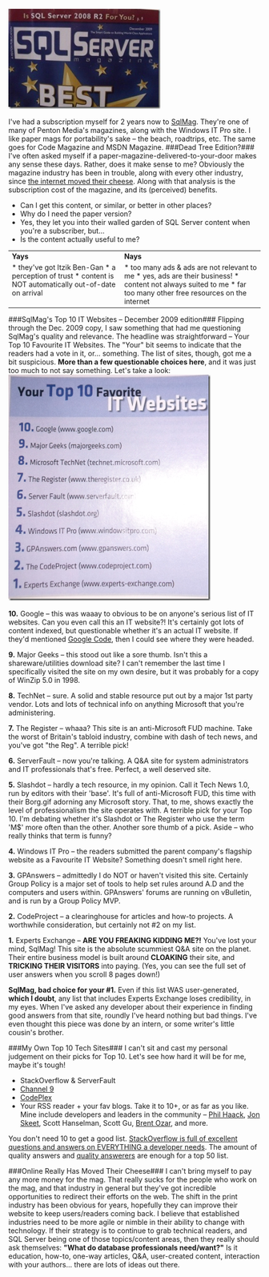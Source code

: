 <!--{Title:"Why I Won’t Be Re-Subscribing to SQL Server Magazine", PublishedOn:"2009-12-29T18:36:32", Intro:"I've had a subscription myself for 2 years now to SqlMag. They're one of many of Penton Media's maga"} -->

![sqlmag](img/sqlmag.jpg)

I've had a subscription myself for 2 years now to [SqlMag](http://www.sqlmag.com/). They're one of many of Penton Media's magazines, along with the Windows IT Pro site. I like paper mags for portability's sake – the beach, roadtrips, etc. The same goes for Code Magazine and MSDN Magazine. 
###Dead Tree Edition?###
I've often asked myself if a paper-magazine-delivered-to-your-door makes any sense these days. Rather, does it make sense to me? Obviously the magazine industry has been in trouble, along with every other industry, since [the internet moved their cheese](http://www.whomovedmycheese.com). Along with that analysis is the subscription cost of the magazine, and its (perceived) benefits. 

* Can I get this content, or similar, or better in other places? 
* Why do I need the paper version? 
* Yes, they let you into their walled garden of SQL Server content when you're a subscriber, but... 
* Is the content actually useful to me? 

<table border="0" cellspacing="0" cellpadding="0">
      <tr>
        <td valign="top"><B>Yays</B>
        </td>
        <td valign="top"><B>Nays</B>
        </td>
      </tr>
      <tr>
        <td valign="top">
* they've got Itzik Ben-Gan 
* a perception of trust 
* content is NOT automatically out-of-date on arrival   
        </td>
        <td valign="top">  
* too many ads &amp; ads are not relevant to me 
* yes, ads are their business! 
* content not always suited to me 
* far too many other free resources on the internet     
        </td>
      </tr>
    
  </table>

###SqlMag's Top 10 IT Websites – December 2009 edition###
Flipping through the Dec. 2009 copy, I saw something that had me questioning SqlMag's quality and relevance. The headline was straightforward – Your Top 10 Favourite IT Websites. The "Your" bit seems to indicate that the readers had a vote in it, or... something. The list of sites, though, got me a bit suspicious. **More than a few questionable choices here**, and it was just too much to not say something. Let's take a look:
[![sql-server-magazine-top-10-december-2009](img/sqlservermagazinetop10december2009_thumb.png)](http://devtxt.com/blog/blogimg/WhyIWontBeReSubscribingtoSQLServerMagazi_14870/sqlservermagazinetop10december2009.png) 

**10.** Google – this was waaay to obvious to be on anyone's serious list of IT websites. Can you even call this an IT website?! It's certainly got lots of content indexed, but questionable whether it's an actual IT website. If they'd mentioned [Google Code](http://code.google.com/), then I could see where they were headed.

**9.** Major Geeks – this stood out like a sore thumb. Isn't this a shareware/utilities download site? I can't remember the last time I specifically visited the site on my own desire, but it was probably for a copy of WinZip 5.0 in 1998. 

**8.** TechNet – sure.  A solid and stable resource put out by a major 1st party vendor. Lots and lots of technical info on anything Microsoft that you're administering.

**7.** The Register – whaaa? This site is an anti-Microsoft FUD machine. Take the worst of Britain's tabloid industry, combine with dash of tech news, and you've got "the Reg". A terrible pick!

**6.** ServerFault – now you're talking. A Q&amp;A site for system administrators and IT professionals that's free. Perfect, a well deserved site.

**5.** Slashdot – hardly a tech resource, in my opinion. Call it Tech News 1.0, run by editors with their 'base'. It's full of anti-Microsoft FUD, this time with their Borg.gif adorning any Microsoft story. That, to me, shows exactly the level of professionalism the site operates with. A terrible pick for your Top 10. I'm debating whether it's Slashdot or The Register who use the term 'M$' more often than the other. Another sore thumb of a pick. Aside – who really thinks that term is funny?

**4.** Windows IT Pro – the readers submitted the parent company's flagship website as a Favourite IT Website? Something doesn't smell right here.

**3.** GPAnswers – admittedly I do NOT or haven't visited this site. Certainly Group Policy is a major set of tools to help set rules around A.D and the computers and users within. GPAnswers' forums are running on vBulletin, and is run by a Group Policy MVP.

**2.** CodeProject – a clearinghouse for articles and how-to projects. A worthwhile consideration, but certainly not #2 on my list.

**1.** Experts Exchange – **ARE YOU FREAKING KIDDING ME?!** You've lost your mind, SqlMag! This site is the absolute scummiest Q&amp;A site on the planet. Their entire business model is built around **CLOAKING** their site, and **TRICKING THEIR VISITORS** into paying. (Yes, you can see the full set of user answers when you scroll 8 pages down!) 
 
**SqlMag, bad choice for your #1.** Even if this list WAS user-generated, **which I doubt**, any list that includes Experts Exchange loses credibility, in my eyes. When I've asked any developer about their experience in finding good answers from that site, roundly I've heard nothing but bad things. I've even thought this piece was done by an intern, or some writer's little cousin's brother.

###My Own Top 10 Tech Sites###
I can't sit and cast my personal judgement on their picks for Top 10. Let's see how hard it will be for me, maybe it's tough! 

* StackOverflow &amp; ServerFault 
* [Channel 9](http://channel9.msdn.com/)
* [CodePlex](http://www.codeplex.com/)
* Your RSS reader + your fav blogs. Take it to 10+, or as far as you like.  Mine include developers and leaders in the community – [Phil Haack](http://haacked.com/), [Jon Skeet](http://msmvps.com/blogs/jon_skeet/Default.aspx), Scott Hanselman, Scott Gu, [Brent Ozar](http://www.brentozar.com/), and more. 
 
You don't need 10 to get a good list. [StackOverflow is full of excellent questions and answers on EVERYTHING a developer needs](http://www.stackoverflow.com). The amount of quality answers and [quality answerers](http://stackoverflow.com/users) are enough for a top 50 list.

###Online Really Has Moved Their Cheese###
I can't bring myself to pay any more money for the mag. That really sucks for the people who work on the mag, and that industry in general but they've got incredible opportunities to redirect their efforts on the web. The shift in the print industry has been obvious for years, hopefully they can improve their website to keep users/readers coming back. I believe that established industries need to be more agile or nimble in their ability to change with technology.
If their strategy is to continue to grab technical readers, and SQL Server being one of those topics/content areas, then they really should ask themselves: **"What do database professionals need/want?"** Is it education, how-to, one-way articles, Q&amp;A, user-created content, interaction with your authors... there are lots of ideas out there.
